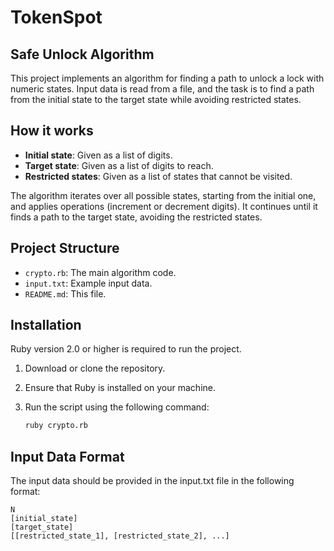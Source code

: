 # TokenSpot

## Safe Unlock Algorithm
This project implements an algorithm for finding a path to unlock a lock with numeric states. Input data is read from a file, and the task is to find a path from the initial state to the target state while avoiding restricted states.

## How it works

- **Initial state**: Given as a list of digits.
- **Target state**: Given as a list of digits to reach.
- **Restricted states**: Given as a list of states that cannot be visited.

The algorithm iterates over all possible states, starting from the initial one, and applies operations (increment or decrement digits). It continues until it finds a path to the target state, avoiding the restricted states.

## Project Structure

- `crypto.rb`: The main algorithm code.
- `input.txt`: Example input data.
- `README.md`: This file.

## Installation

Ruby version 2.0 or higher is required to run the project.

1. Download or clone the repository.
2. Ensure that Ruby is installed on your machine.
3. Run the script using the following command:

   ```bash
   ruby crypto.rb

## Input Data Format

The input data should be provided in the input.txt file in the following format:
  ```
  N
  [initial_state]
  [target_state]
  [[restricted_state_1], [restricted_state_2], ...]
  ```
